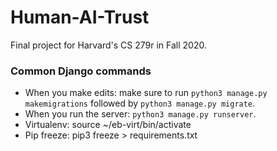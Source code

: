 # Human-AI-Trust
Final project for Harvard's CS 279r in Fall 2020.


### Common Django commands
* When you make edits: make sure to run `python3 manage.py makemigrations` followed by  `python3 manage.py migrate`.
* When you run the server: `python3 manage.py runserver`.
* Virtualenv: source ~/eb-virt/bin/activate
* Pip freeze: pip3 freeze > requirements.txt
